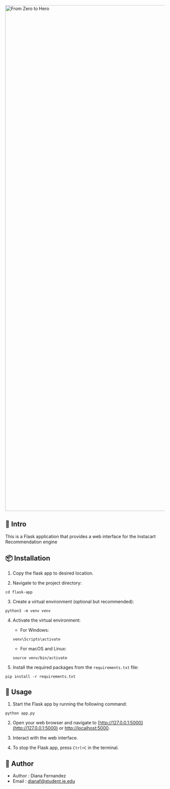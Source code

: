 <img width="1600" alt="From Zero to Hero" src="https://user-images.githubusercontent.com/103318089/184580274-219a8e5c-29c7-4c06-b6d5-af4b015880ba.png">

## :speech_balloon: Intro

This is a Flask application that provides a web interface for the Instacart Recommendation engine

## :package: Installation

1. Copy the flask app to desired location.


2. Navigate to the project directory:

```shell
cd flask-app
```

3. Create a virtual environment (optional but recommended):

```shell
python3 -m venv venv
```

4. Activate the virtual environment:

   - For Windows:
   ```shell
   venv\Scripts\activate
   ```

   - For macOS and Linux:
   ```shell
   source venv/bin/activate
   ```

5. Install the required packages from the `requirements.txt` file:

```shell
pip install -r requirements.txt
```

## :hammer: Usage

1. Start the Flask app by running the following command:

```shell
python app.py
```

2. Open your web browser and navigate to [http://127.0.0.1:5000](http://127.0.0.1:5000) or [http://localhost:5000](http://localhost:5000).

3. Interact with the web interface.

4. To stop the Flask app, press `Ctrl+C` in the terminal.

## :penguin: Author

- Author : Diana Fernandez
- Email : dianaf@student.ie.edu
